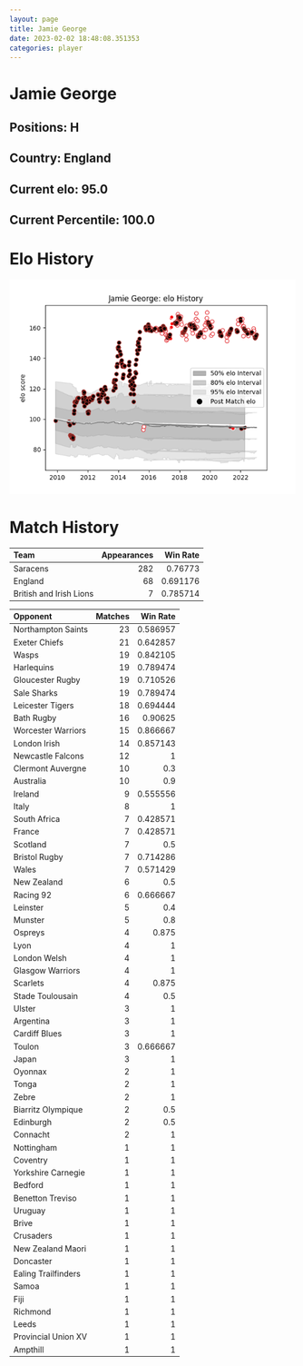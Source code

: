 ```yaml
---  
layout: page  
title: Jamie George  
date: 2023-02-02 18:48:08.351353  
categories: player  
---
```

# Jamie George

## Positions: H

## Country: England

## Current elo: 95.0

## Current Percentile: 100.0

# Elo History


![elo history](history_JamieGeorge.png)
# Match History


| Team                    |   Appearances |   Win Rate |
|:------------------------|--------------:|-----------:|
| Saracens                |           282 |   0.76773  |
| England                 |            68 |   0.691176 |
| British and Irish Lions |             7 |   0.785714 |

| Opponent            |   Matches |   Win Rate |
|:--------------------|----------:|-----------:|
| Northampton Saints  |        23 |   0.586957 |
| Exeter Chiefs       |        21 |   0.642857 |
| Wasps               |        19 |   0.842105 |
| Harlequins          |        19 |   0.789474 |
| Gloucester Rugby    |        19 |   0.710526 |
| Sale Sharks         |        19 |   0.789474 |
| Leicester Tigers    |        18 |   0.694444 |
| Bath Rugby          |        16 |   0.90625  |
| Worcester Warriors  |        15 |   0.866667 |
| London Irish        |        14 |   0.857143 |
| Newcastle Falcons   |        12 |   1        |
| Clermont Auvergne   |        10 |   0.3      |
| Australia           |        10 |   0.9      |
| Ireland             |         9 |   0.555556 |
| Italy               |         8 |   1        |
| South Africa        |         7 |   0.428571 |
| France              |         7 |   0.428571 |
| Scotland            |         7 |   0.5      |
| Bristol Rugby       |         7 |   0.714286 |
| Wales               |         7 |   0.571429 |
| New Zealand         |         6 |   0.5      |
| Racing 92           |         6 |   0.666667 |
| Leinster            |         5 |   0.4      |
| Munster             |         5 |   0.8      |
| Ospreys             |         4 |   0.875    |
| Lyon                |         4 |   1        |
| London Welsh        |         4 |   1        |
| Glasgow Warriors    |         4 |   1        |
| Scarlets            |         4 |   0.875    |
| Stade Toulousain    |         4 |   0.5      |
| Ulster              |         3 |   1        |
| Argentina           |         3 |   1        |
| Cardiff Blues       |         3 |   1        |
| Toulon              |         3 |   0.666667 |
| Japan               |         3 |   1        |
| Oyonnax             |         2 |   1        |
| Tonga               |         2 |   1        |
| Zebre               |         2 |   1        |
| Biarritz Olympique  |         2 |   0.5      |
| Edinburgh           |         2 |   0.5      |
| Connacht            |         2 |   1        |
| Nottingham          |         1 |   1        |
| Coventry            |         1 |   1        |
| Yorkshire Carnegie  |         1 |   1        |
| Bedford             |         1 |   1        |
| Benetton Treviso    |         1 |   1        |
| Uruguay             |         1 |   1        |
| Brive               |         1 |   1        |
| Crusaders           |         1 |   1        |
| New Zealand Maori   |         1 |   1        |
| Doncaster           |         1 |   1        |
| Ealing Trailfinders |         1 |   1        |
| Samoa               |         1 |   1        |
| Fiji                |         1 |   1        |
| Richmond            |         1 |   1        |
| Leeds               |         1 |   1        |
| Provincial Union XV |         1 |   1        |
| Ampthill            |         1 |   1        |